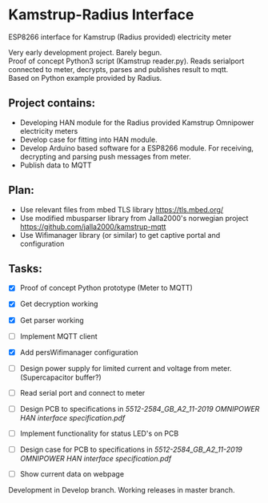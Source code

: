 # Kamstrup-Radius Interface
 ESP8266 interface for Kamstrup (Radius provided) electricity meter

Very early development project. Barely begun.  
Proof of concept Python3 script (Kamstrup reader.py). Reads serialport connected to meter, decrypts, parses and publishes result to mqtt.  
Based on Python example provided by Radius.

## Project contains:
* Developing HAN module for the Radius provided Kamstrup Omnipower electricity meters
* Develop case for fitting into HAN module.
* Develop Arduino based software for a ESP8266 module. For receiving, decrypting and parsing push messages from meter.
* Publish data to MQTT

## Plan: 
* Use relevant files from mbed TLS library https://tls.mbed.org/
* Use modified mbusparser library from Jalla2000's norwegian project https://github.com/jalla2000/kamstrup-mqtt
* Use Wifimanager library (or similar) to get captive portal and configuration

## Tasks:
- [x] Proof of concept Python prototype (Meter to MQTT)
- [x] Get decryption working
- [x] Get parser working
- [ ] Implement MQTT client
- [x] Add persWifimanager configuration
- [ ] Design power supply for limited current and voltage from meter. (Supercapacitor buffer?)
- [ ] Read serial port and connect to meter
- [ ] Design PCB to specifications in *5512-2584_GB_A2_11-2019 OMNIPOWER HAN interface specification.pdf*
- [ ] Implement functionality for status LED's on PCB
- [ ] Design case for PCB to specifications in *5512-2584_GB_A2_11-2019 OMNIPOWER HAN interface specification.pdf*
- [ ] Show current data on webpage


Development in Develop branch. Working releases in master branch.
